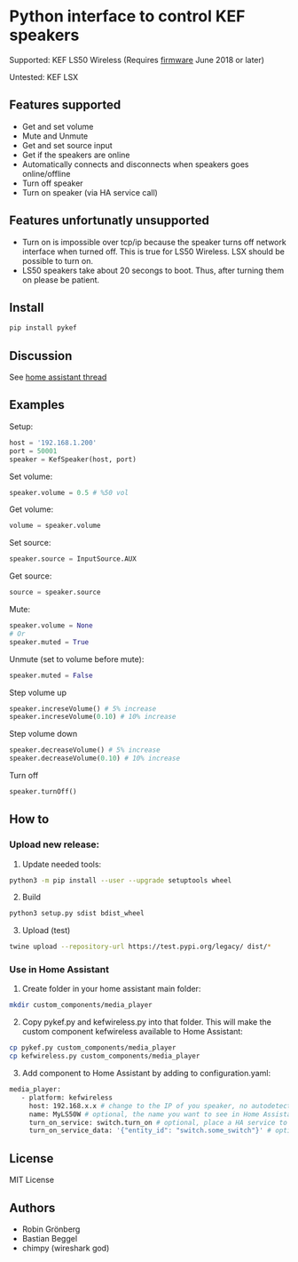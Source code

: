 # Python interface to control KEF speakers
Supported: KEF LS50 Wireless (Requires [firmware](http://international.kef.com/product-support) June 2018 or later)

Untested: KEF LSX

## Features supported
- Get and set volume
- Mute and Unmute
- Get and set source input
- Get if the speakers are online
- Automatically connects and disconnects when speakers goes online/offline
- Turn off speaker
- Turn on speaker (via HA service call)

## Features unfortunatly unsupported
- Turn on is impossible over tcp/ip because the speaker turns off network interface when turned off. This is true for LS50 Wireless. LSX should be possible to turn on.
- LS50 speakers take about 20 secongs to boot. Thus, after turning them on please be patient. 


## Install
```bash
pip install pykef
```

## Discussion
See [home assistant thread](https://community.home-assistant.io/t/kef-ls50-wireless/)

## Examples
Setup:
```python
host = '192.168.1.200'
port = 50001
speaker = KefSpeaker(host, port)
```
Set volume:
```python
speaker.volume = 0.5 # %50 vol
```
Get volume:
```python
volume = speaker.volume
```
Set source:
```python
speaker.source = InputSource.AUX
```
Get source:
```python
source = speaker.source
```
Mute:
```python
speaker.volume = None
# Or
speaker.muted = True
```
Unmute (set to volume before mute):
```python
speaker.muted = False
```
Step volume up
```python
speaker.increseVolume() # 5% increase
speaker.increseVolume(0.10) # 10% increase
```
Step volume down
```python
speaker.decreaseVolume() # 5% increase
speaker.decreaseVolume(0.10) # 10% increase
```
Turn off
```python
speaker.turnOff()
```

## How to

### Upload new release:
1. Update needed tools:
```bash
python3 -m pip install --user --upgrade setuptools wheel
```
2. Build
```bash
python3 setup.py sdist bdist_wheel
```
3. Upload (test)
```bash
twine upload --repository-url https://test.pypi.org/legacy/ dist/*
```

### Use in Home Assistant
1. Create folder in your home assistant main folder:
```bash
mkdir custom_components/media_player
```
2. Copy pykef.py and kefwireless.py into that folder. This will make the custom component kefwireless available to Home Assistant: 
```bash
cp pykef.py custom_components/media_player
cp kefwireless.py custom_components/media_player
```
3. Add component to Home Assistant by adding to configuration.yaml:
```bash
media_player:
   - platform: kefwireless
     host: 192.168.x.x # change to the IP of you speaker, no autodetection yet
     name: MyLS50W # optional, the name you want to see in Home Assistant 
     turn_on_service: switch.turn_on # optional, place a HA service to call in here: domain.service 
     turn_on_service_data: '{"entity_id": "switch.some_switch"}' # optional, place the service data in here. Must be in quotation marks ('). Must be one line   
```



## License
MIT License

## Authors
- Robin Grönberg
- Bastian Beggel
- chimpy (wireshark god)
